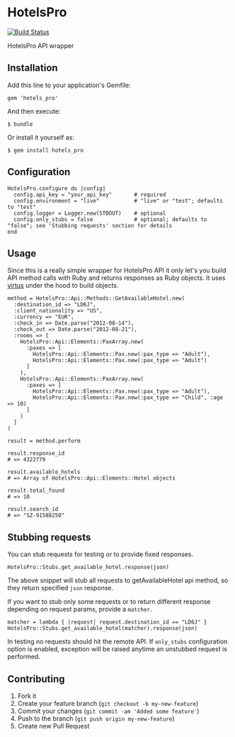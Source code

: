 # HotelsPro

[![Build Status](https://secure.travis-ci.org/monterail/hotels_pro.png)](http://travis-ci.org/monterail/hotels_pro)

HotelsPro API wrapper

## Installation

Add this line to your application's Gemfile:

    gem 'hotels_pro'

And then execute:

    $ bundle

Or install it yourself as:

    $ gem install hotels_pro

## Configuration

    HotelsPro.configure do |config|
      config.api_key = "your_api_key"       # required
      config.environment = "live"           # "live" or "test"; defaults to "test"
      config.logger = Logger.new(STDOUT)    # optional
      config.only_stubs = false             # optional; defaults to "false"; see 'Stubbing requests' section for details
    end

## Usage

Since this is a really simple wrapper for HotelsPro API it only let's you build API method calls with Ruby and returns responses as Ruby objects. It uses [virtus](https://github.com/solnic/virtus) under the hood to build objects.

    method = HotelsPro::Api::Methods::GetAvailableHotel.new(
      :destination_id => "LD6J",
      :client_nationality => "US",
      :currency => "EUR",
      :check_in => Date.parse("2012-08-14"),
      :check_out => Date.parse("2012-08-21"),
      :rooms => [
        HotelsPro::Api::Elements::PaxArray.new(
          :paxes => [
            HotelsPro::Api::Elements::Pax.new(:pax_type => "Adult"),
            HotelsPro::Api::Elements::Pax.new(:pax_type => "Adult")
          ]
        ),
        HotelsPro::Api::Elements::PaxArray.new(
          :paxes => [
            HotelsPro::Api::Elements::Pax.new(:pax_type => "Adult"),
            HotelsPro::Api::Elements::Pax.new(:pax_type => "Child", :age => 10)
          ]
        )
      ]
    )

    result = method.perform

    result.response_id
    # => 4322779

    result.available_hotels
    # => Array of HotelsPro::Api::Elements::Hotel objects

    result.total_found
    # => 10

    result.search_id
    # => "SZ-91588250"

## Stubbing requests

You can stub requests for testing or to provide fixed responses.

    HotelsPro::Stubs.get_available_hotel.response(json)

The above snippet will stub all requests to getAvailableHotel api method, so they return specified `json` response.

If you want to stub only some requests or to return different response depending on request params, provide a `matcher`.

    matcher = lambda { |request| request.destination_id == "LD6J" }
    HotelsPro::Stubs.get_available_hotel(matcher).response(json)

In testing no requests should hit the remote API. If `only_stubs` configuration option is enabled, exception will be raised anytime an unstubbed request is performed.

## Contributing

1. Fork it
2. Create your feature branch (`git checkout -b my-new-feature`)
3. Commit your changes (`git commit -am 'Added some feature'`)
4. Push to the branch (`git push origin my-new-feature`)
5. Create new Pull Request
